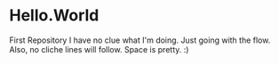 # Hello.World
First Repository 
I have no clue what I'm doing. Just going with the flow. Also, no cliche lines will follow.
Space is pretty. :)
